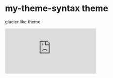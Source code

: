 # my-theme-syntax theme

glacier like theme

![](http://owncloud.a-fal.com/index.php/apps/files_sharing/ajax/publicpreview.php?x=2482&y=1912&a=true&file=glacier-syntax.png&t=NjrMdE5kxhiAf9z&scalingup=0)
